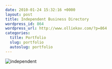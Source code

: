 ```yaml
--- 
date: 2010-01-24 15:32:16 +0000
layout: post
title: Independent Business Directory
wordpress_id: 864
wordpress_url: http://www.olliekav.com/?p=864
categories: 
  title: Portfolio
  slug: portfolio
  autoslug: portfolio
---
```

![](http://www.olliekav.com/wp-content/uploads/independent.jpg "independent")
